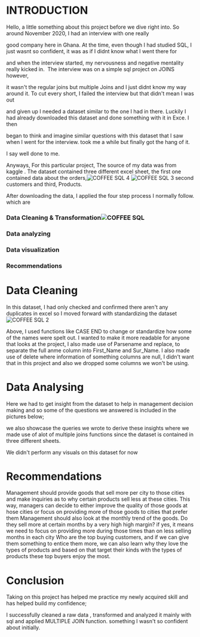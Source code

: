 # INTRODUCTION 

Hello, a little something about this project before we dive right into. So around November 2020, I had an interview with one really

good company here in Ghana. At the time, even though I had studied SQL, I just wasnt so confident, it was as if I didnt know what I went there for

and when the interview started, my nervousness and negative mentality really kicked in.  The interview was on a simple sql project on JOINS however, 

it wasn't the regular joins but multiple Joins and I just didnt know my way around it. To cut every short, I failed the interview but that didn't mean I was out

and given up I needed a dataset similar to the one I had in there. Luckily I had already downloaded this dataset and done something with it in Exce. I then

began to think and imagine similar questions with this dataset that I saw when I went for the interview. took me a while but finally got the hang of it.

I say well done to me.

Anyways, For this particular project, The source of my data was from kaggle . The dataset contained three different excel sheet, the first one contained data about the orders,![COFFEE SQL 4](https://github.com/user-attachments/assets/49176a93-7438-4526-a81e-1a0ec68cfafc)
![COFFEE SQL 3](https://github.com/user-attachments/assets/643f7499-4025-45ca-9b88-8f968b512323)
 second customers and third, Products.

After downloading the data, I applied the four step process I normally follow. which are 

### Data Cleaning & Transformation![COFFEE SQL](https://github.com/user-attachments/assets/b3675093-8436-4f99-a3c1-fe377419b93b)

### Data analyzing
### Data visualization
### Recommendations

# Data Cleaning

In this dataset, I had only checked and confirmed there aren't any duplicates in excel so I moved forward with standardizing the dataset![COFFEE SQL 2](https://github.com/user-attachments/assets/890db72a-d623-485f-ad04-5c013b812435)


Above, I used functions like CASE END to change or standardize how some of the names were spelt out. I wanted to make it more readable for anyone that looks at the project, I also made use of Parsename and replace, to separate the full anme column into First_Name and Sur_Name. I also made use of delete where information of something columns are null, I didn't want that in this project and also we dropped some columns we won't be using.

# Data Analysing

Here we had to get insight from the dataset to help in management decision making and so some of the questions we answered is included in the pictures below;

we also showcase the queries we wrote to derive these insights where we made use of alot of multiple joins functions since the dataset is contained in three different sheets.

We didn't perform any visuals on this dataset for now

# Recommendations
Management should provide goods that sell more per city to those cities and make inquiries as to why certain products sell less at these cities. This way, managers can decide to either improve the quality of those goods at hose cities or focus on providing more of those goods to cities that prefer them
Management should also look at the monthly trend of the goods. Do they sell more at certain months by a very high high margin? if yes, it means we need to focus on providing more during those times than on less selling months in each city
Who are the top buying customers, and if we can give them something to entice them more, we can also learn why they love the types of products and based on that target their kinds with the types of products these top buyers enjoy the most.

# Conclusion

Taking on this project has helped me practice my newly acquired skill and has helped build my confidence;

I successfully cleaned a raw data , transformed and analyzed it mainly with sql and applied MULTIPLE JOIN function. something I wasn't so confident about initially.
